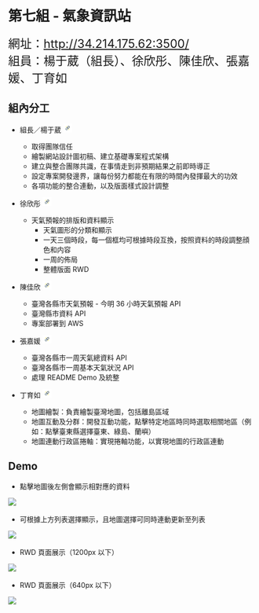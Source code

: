 # 第七組 - 氣象資訊站

<font size="5">網址：http://34.214.175.62:3500/</font><br/>
<font size="5">組員：楊于葳（組長）、徐欣彤、陳佳欣、張嘉媛、丁育如</font>

## 組內分工
- 組長／楊于葳 [<img src="static/images/readme/link.png" style="line-height:18px" height="18px"/>](https://github.com/ywyang236)
    - 取得團隊信任
    - 繪製網站設計圖初稿、建立基礎專案程式架構
    - 建立與整合團隊共識，在事情走到非預期結果之前即時導正
    - 設定專案開發邊界，讓每份努力都能在有限的時間內發揮最大的功效
    - 各項功能的整合連動，以及版面樣式設計調整

- 徐欣彤 [<img src="static/images/readme/link.png" style="line-height:18px" height="18px"/>](https://github.com/Angel-Tsui)
    - 天氣預報的排版和資料顯示
        - 天氣圖形的分類和顯示
        - 一天三個時段，每一個框均可根據時段互換，按照資料的時段調整顔色和内容
        - 一周的佈局
        - 整體版面 RWD

- 陳佳欣 [<img src="static/images/readme/link.png" style="line-height:18px" height="18px"/>](https://github.com/stella0320)
    - 臺灣各縣市天氣預報 - 今明 36 小時天氣預報 API
    - 臺灣縣市資料 API
    - 專案部署到 AWS

- 張嘉媛 [<img src="static/images/readme/link.png" style="line-height:18px" height="18px"/>](https://github.com/Aliceeeee2023)
    - 臺灣各縣市一周天氣總資料 API
    - 臺灣各縣市一周基本天氣狀況 API
    - 處理 README Demo 及統整

- 丁育如 [<img src="static/images/readme/link.png" style="line-height:18px" height="18px"/>](https://github.com/aiwlulu)
    - 地圖繪製：負責繪製臺灣地圖，包括離島區域
    - 地圖互動及分群：開發互動功能，點擊特定地區時同時選取相關地區（例如：點擊臺東縣選擇臺東、綠島、蘭嶼）
    - 地圖連動行政區捲軸：實現捲軸功能，以實現地圖的行政區連動

## Demo

- 點擊地圖後左側會顯示相對應的資料

<img src="static/images/readme/taiwan.gif" />

- 可根據上方列表選擇顯示，且地圖選擇可同時連動更新至列表

<img src="static/images/readme/location-list.gif" />

- RWD 頁面展示（1200px 以下）

<img src="static/images/readme/rwd-1200.gif" />

- RWD 頁面展示（640px 以下）

<img src="static/images/readme/rwd-640.gif" />